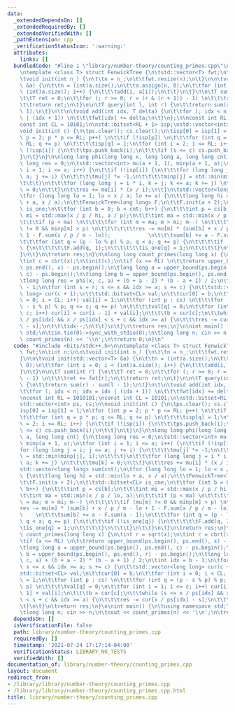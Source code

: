 ```yaml
---
data:
  _extendedDependsOn: []
  _extendedRequiredBy: []
  _extendedVerifiedWith: []
  _pathExtension: cpp
  _verificationStatusIcon: ':warning:'
  attributes:
    links: []
  bundledCode: "#line 1 \"library/number-theory/counting_primes.cpp\"\n#include <bits/stdc++.h>\n\
    \ntemplate <class T> struct FenwickTree {\n\tstd::vector<T> fwt;\n\tint n;\n\n\
    \tvoid init(int n_) {\n\t\tn = n_;\n\t\tfwt.resize(n);\n\t}\n\n\tvoid init(std::vector<T>\
    \ &a) {\n\t\tn = (int)a.size();\n\t\ta.assign(n, 0);\n\t\tfor (int i = 0; i <\
    \ (int)a.size(); i++) {\n\t\t\tadd(i, a[i]);\n\t\t}\n\t}\n\n\tT sum(int r) {\n\
    \t\tT ret = 0;\n\t\tfor (; r >= 0; r = (r & (r + 1)) - 1) \n\t\t\tret += fwt[r];\n\
    \t\treturn ret;\n\t}\n\n\tT query(int l, int r) {\n\t\treturn sum(r) - sum(l -\
    \ 1);\n\t}\n\t\n\tvoid add(int idx, T delta) {\n\t\tfor (; idx < n; idx = idx\
    \ | (idx + 1)) \n\t\t\tfwt[idx] += delta;\n\t}\n};\n\nconst int RL = 1010101;\n\
    const int CL = 10101;\n\nstd::bitset<RL + 1> isp;\nstd::vector<int> ps, cs;\n\n\
    void init(int c) {\n\tps.clear(); cs.clear();\n\tisp[0] = isp[1] = 1;\n\tfor (int\
    \ p = 2; p * p <= RL; p++) \n\t\tif (!isp[p]) \n\t\t\tfor (int q = p * p; q <=\
    \ RL; q += p) \n\t\t\t\tisp[q] = 1;\n\tfor (int i = 2; i <= RL; i++) {\n\t\tif\
    \ (!isp[i]) {\n\t\t\tps.push_back(i);\n\t\t\tif (i <= c) cs.push_back(i);\n\t\t\
    }\n\t}\n}\n\nlong long phi(long long x, long long a, long long cnt) {\n\tlong\
    \ long res = 0;\n\tstd::vector<int> mu(a + 1, 1), minp(a + 1, a);\n\tfor (int\
    \ i = 1; i <= a; i++) {\n\t\tif (!isp[i]) {\n\t\t\tfor (long long j = i; j <=\
    \ a; j += i) {\n\t\t\t\tmu[j] *= -1;\n\t\t\t\tminp[j] = std::min(minp[j], i);\n\
    \t\t\t}\n\t\t\tfor (long long j = i * i, k = j; k <= a; k += j) \n\t\t\t\tmu[k]\
    \ = 0;\n\t\t}\n\t\tres += mu[i] * (x / i);\n\t}\n\tstd::vector<long long> sum(cnt);\n\
    \tfor (long long lo = 1; lo < x / a; lo += a) {\n\t\tlong long hi = std::min(lo\
    \ + a, x / a);\n\t\tFenwickTree<long long> F;\n\t\tF.init(a + 2);\n\t\tstd::bitset<CL>\
    \ is_one;\n\t\tfor (int b = 0; b < cnt; b++) {\n\t\t\tint p = cs[b];\n\t\t\tint\
    \ mi = std::max(x / p / hi, a / p);\n\t\t\tint ma = std::min(x / p / lo, a);\n\
    \t\t\tif (p < ma) \n\t\t\t\tfor (int m = ma; m > mi; m--) \n\t\t\t\t\tif (mu[m]\
    \ != 0 && minp[m] > p) \n\t\t\t\t\t\tres -= mu[m] * (sum[b] + x / p / m - lo +\
    \ 1 - F.sum(x / p / m - lo));            \n\t\t\tsum[b] += a - F.sum(a - 1);\n\
    \t\t\tfor (int q = (p - lo % p) % p; q < a; q += p) {\n\t\t\t\tif (!is_one[q])\
    \ {\n\t\t\t\t\tF.add(q, 1);\n\t\t\t\t\tis_one[q] = 1;\n\t\t\t\t}\n\t\t\t}\n\t\t\
    }\n\t}\n\treturn res;\n}\n\nlong long count_primes(long long x) {\n\tint r = sqrt(x);\n\
    \tint c = cbrt(x);\n\tinit(c);\n\tif (x <= RL) \n\t\treturn upper_bound(ps.begin(),\
    \ ps.end(), x) - ps.begin();\n\tlong long a = upper_bound(ps.begin(), ps.end(),\
    \ c) - ps.begin();\n\tlong long b = upper_bound(ps.begin(), ps.end(), r) - ps.begin();\n\
    \tlong long res = phi(x, c, a) + (b + a - 2) * (b - a + 1) / 2;\n\tint idx = b\
    \ - 1;\n\tfor (int s = r; s <= x && idx >= a; s += c) {\n\t\tstd::vector<long\
    \ long> cur(c + 1);\n\t\tstd::bitset<CL> val;\n\t\tcur[0] = b;\n\t\tfor (int i\
    \ = 0; i < CL; i++) val[i] = 1;\n\t\tfor (int p : cs) \n\t\t\tfor (int q = (p\
    \ - s % p) % p; q <= c; q += p) \n\t\t\t\tval[q] = 0;\n\t\tfor (int i = 1; i <=\
    \ c; i++) cur[i] = cur[i - 1] + val[i];\n\t\t\tb = cur[c];\n\t\twhile (s <= x\
    \ / ps[idx] && x / ps[idx] < s + c && idx >= a) {\n\t\t\tres -= cur[x / ps[idx]\
    \ - s];\n\t\t\tidx--;\n\t\t}\n\t}\n\treturn res;\n}\n\nint main() {\n\tusing namespace\
    \ std;\n\tcin.tie(0)->sync_with_stdio(0);\n\tlong long n; cin >> n;\n\tcout <<\
    \ count_primes(n) << '\\n';\n\treturn 0;\n}\n"
  code: "#include <bits/stdc++.h>\n\ntemplate <class T> struct FenwickTree {\n\tstd::vector<T>\
    \ fwt;\n\tint n;\n\n\tvoid init(int n_) {\n\t\tn = n_;\n\t\tfwt.resize(n);\n\t\
    }\n\n\tvoid init(std::vector<T> &a) {\n\t\tn = (int)a.size();\n\t\ta.assign(n,\
    \ 0);\n\t\tfor (int i = 0; i < (int)a.size(); i++) {\n\t\t\tadd(i, a[i]);\n\t\t\
    }\n\t}\n\n\tT sum(int r) {\n\t\tT ret = 0;\n\t\tfor (; r >= 0; r = (r & (r + 1))\
    \ - 1) \n\t\t\tret += fwt[r];\n\t\treturn ret;\n\t}\n\n\tT query(int l, int r)\
    \ {\n\t\treturn sum(r) - sum(l - 1);\n\t}\n\t\n\tvoid add(int idx, T delta) {\n\
    \t\tfor (; idx < n; idx = idx | (idx + 1)) \n\t\t\tfwt[idx] += delta;\n\t}\n};\n\
    \nconst int RL = 1010101;\nconst int CL = 10101;\n\nstd::bitset<RL + 1> isp;\n\
    std::vector<int> ps, cs;\n\nvoid init(int c) {\n\tps.clear(); cs.clear();\n\t\
    isp[0] = isp[1] = 1;\n\tfor (int p = 2; p * p <= RL; p++) \n\t\tif (!isp[p]) \n\
    \t\t\tfor (int q = p * p; q <= RL; q += p) \n\t\t\t\tisp[q] = 1;\n\tfor (int i\
    \ = 2; i <= RL; i++) {\n\t\tif (!isp[i]) {\n\t\t\tps.push_back(i);\n\t\t\tif (i\
    \ <= c) cs.push_back(i);\n\t\t}\n\t}\n}\n\nlong long phi(long long x, long long\
    \ a, long long cnt) {\n\tlong long res = 0;\n\tstd::vector<int> mu(a + 1, 1),\
    \ minp(a + 1, a);\n\tfor (int i = 1; i <= a; i++) {\n\t\tif (!isp[i]) {\n\t\t\t\
    for (long long j = i; j <= a; j += i) {\n\t\t\t\tmu[j] *= -1;\n\t\t\t\tminp[j]\
    \ = std::min(minp[j], i);\n\t\t\t}\n\t\t\tfor (long long j = i * i, k = j; k <=\
    \ a; k += j) \n\t\t\t\tmu[k] = 0;\n\t\t}\n\t\tres += mu[i] * (x / i);\n\t}\n\t\
    std::vector<long long> sum(cnt);\n\tfor (long long lo = 1; lo < x / a; lo += a)\
    \ {\n\t\tlong long hi = std::min(lo + a, x / a);\n\t\tFenwickTree<long long> F;\n\
    \t\tF.init(a + 2);\n\t\tstd::bitset<CL> is_one;\n\t\tfor (int b = 0; b < cnt;\
    \ b++) {\n\t\t\tint p = cs[b];\n\t\t\tint mi = std::max(x / p / hi, a / p);\n\t\
    \t\tint ma = std::min(x / p / lo, a);\n\t\t\tif (p < ma) \n\t\t\t\tfor (int m\
    \ = ma; m > mi; m--) \n\t\t\t\t\tif (mu[m] != 0 && minp[m] > p) \n\t\t\t\t\t\t\
    res -= mu[m] * (sum[b] + x / p / m - lo + 1 - F.sum(x / p / m - lo));        \
    \    \n\t\t\tsum[b] += a - F.sum(a - 1);\n\t\t\tfor (int q = (p - lo % p) % p;\
    \ q < a; q += p) {\n\t\t\t\tif (!is_one[q]) {\n\t\t\t\t\tF.add(q, 1);\n\t\t\t\t\
    \tis_one[q] = 1;\n\t\t\t\t}\n\t\t\t}\n\t\t}\n\t}\n\treturn res;\n}\n\nlong long\
    \ count_primes(long long x) {\n\tint r = sqrt(x);\n\tint c = cbrt(x);\n\tinit(c);\n\
    \tif (x <= RL) \n\t\treturn upper_bound(ps.begin(), ps.end(), x) - ps.begin();\n\
    \tlong long a = upper_bound(ps.begin(), ps.end(), c) - ps.begin();\n\tlong long\
    \ b = upper_bound(ps.begin(), ps.end(), r) - ps.begin();\n\tlong long res = phi(x,\
    \ c, a) + (b + a - 2) * (b - a + 1) / 2;\n\tint idx = b - 1;\n\tfor (int s = r;\
    \ s <= x && idx >= a; s += c) {\n\t\tstd::vector<long long> cur(c + 1);\n\t\t\
    std::bitset<CL> val;\n\t\tcur[0] = b;\n\t\tfor (int i = 0; i < CL; i++) val[i]\
    \ = 1;\n\t\tfor (int p : cs) \n\t\t\tfor (int q = (p - s % p) % p; q <= c; q +=\
    \ p) \n\t\t\t\tval[q] = 0;\n\t\tfor (int i = 1; i <= c; i++) cur[i] = cur[i -\
    \ 1] + val[i];\n\t\t\tb = cur[c];\n\t\twhile (s <= x / ps[idx] && x / ps[idx]\
    \ < s + c && idx >= a) {\n\t\t\tres -= cur[x / ps[idx] - s];\n\t\t\tidx--;\n\t\
    \t}\n\t}\n\treturn res;\n}\n\nint main() {\n\tusing namespace std;\n\tcin.tie(0)->sync_with_stdio(0);\n\
    \tlong long n; cin >> n;\n\tcout << count_primes(n) << '\\n';\n\treturn 0;\n}"
  dependsOn: []
  isVerificationFile: false
  path: library/number-theory/counting_primes.cpp
  requiredBy: []
  timestamp: '2021-07-24 17:17:14-04:00'
  verificationStatus: LIBRARY_NO_TESTS
  verifiedWith: []
documentation_of: library/number-theory/counting_primes.cpp
layout: document
redirect_from:
- /library/library/number-theory/counting_primes.cpp
- /library/library/number-theory/counting_primes.cpp.html
title: library/number-theory/counting_primes.cpp
---
```

